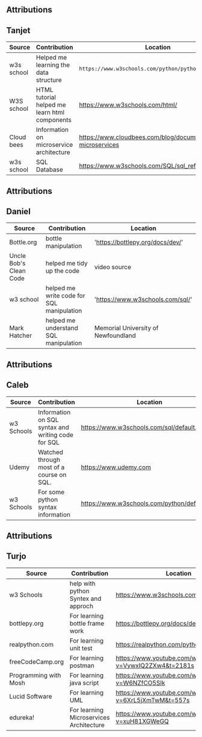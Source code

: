 ## Attributions
## Tanjet 

| Source     | Contribution                                  | Location                         |
|------------|-----------------------------------------------|----------------------------------|
| w3s school | Helped me learning the data structure         | `https://www.w3schools.com/python/python_ref_set.asp`                       |
| W3S school | HTML tutorial helped me learn html components |https://www.w3schools.com/html/|
| Cloud bees | Information on microservice architecture      |https://www.cloudbees.com/blog/documenting-microservices|
| w3s school | SQL Database                                  |https://www.w3schools.com/SQL/sql_ref_database.asp|

## Attributions
## Daniel

| Source                | Contribution                             | Location                            |
|-----------------------|------------------------------------------|-------------------------------------|
| Bottle.org            | bottle manipulation                      | 'https://bottlepy.org/docs/dev/'    |
| Uncle Bob's Clean Code| helped me tidy up the code               | video source                        |
| w3 school             | helped me write code for SQL manipulation | 'https://www.w3schools.com/sql/'    |
| Mark Hatcher          | helped me understand SQL manipulation    | Memorial University of Newfoundland |

## Attributions
## Caleb

| Source     | Contribution                                       | Location                                     |
|------------|----------------------------------------------------|----------------------------------------------|
| w3 Schools | Information on SQL syntax and writing code for SQL | https://www.w3schools.com/sql/default.asp    |
| Udemy      | Watched through most of a course on SQL.           | https://www.udemy.com                        |
| w3 Schools | For some python syntax information                 | https://www.w3schools.com/python/default.asp |

## Attributions
## Turjo

| Source | Contribution                             | Location           |
|---|------------------------------------------|--------------------|
| w3 Schools | help with python Syntex and approch      | https://www.w3schools.com/sql/default.asp |
| bottlepy.org | For learning bottle frame work           | https://bottlepy.org/docs/dev/tutorial.html                   |
 | realpython.com | For learning unit test                   | https://realpython.com/python-testing/ |
| freeCodeCamp.org | For learning postman                     | https://www.youtube.com/watch?v=VywxIQ2ZXw4&t=2181s |
| Programming with Mosh | For learning java script                 | https://www.youtube.com/watch?v=W6NZfCO5SIk |
| Lucid Software | For learning UML                         | https://www.youtube.com/watch?v=6XrL5jXmTwM&t=557s |
| edureka! | For learning Microservices Architecture | https://www.youtube.com/watch?v=xuH81XGWeGQ|

